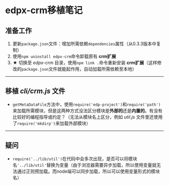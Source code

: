 edpx-crm移植笔记
===========

准备工作
--------
1. 更新`package.json`文件：增加所需依赖`dependencies`属性（从0.3.3版本中复制）
2. 使用`npm uninstall edpx-crm`命令卸载原有 **crm扩展**
3. **★** 切换至 *edpx-crm* 目录，使用`npm link .`命令重新安装 **crm扩展**（这样修改的`package.json`文件就能起作用，自动加载所需依赖至本地）

- - - - - - - - - -

移植 *cli/crm.js* 文件
---------------------
* `getMetaDataFile`方法中，使用`require('edp-project')`和`require('path')`来加载所需模块，但是这两种方式没法区分模块是**外部的**还是**内置的**。有没有比较好的编程指导或约定？（无法从模块名上区分，例如 *util.js* 文件里还使用了`require('mkdirp')`来加载外部模块）





- - - - - - - - - -

疑问
---
* `require('../lib/util')`在代码中会多次出现，是否可以将模块名`'../lib/util'`替换为变量（由于浏览器需要异步加载，所以使用变量就无法通过正则预加载。而node端可以同步加载，所以可以使用变量形式的模块名）
